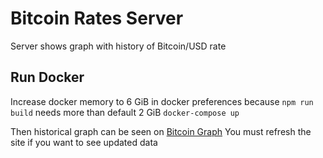 # Bitcoin Rates Server
Server shows graph with history of Bitcoin/USD rate

## Run Docker
Increase docker memory to 6 GiB in docker preferences because `npm run build` 
needs more than default 2 GiB
`docker-compose up`

Then historical graph can be seen on [Bitcoin Graph](http://localhost:80)
You must refresh the site if you want to see updated data

